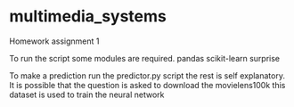 # multimedia_systems
Homework assignment 1

To run the script some modules are required.
  pandas
  scikit-learn surprise

To make a prediction run the predictor.py script the rest is self explanatory. It is possible that the question is asked to download the movielens100k this dataset is used to train the neural network
